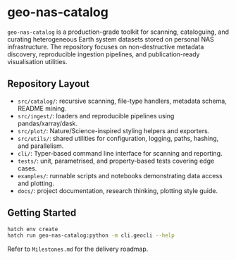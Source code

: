 # geo-nas-catalog

`geo-nas-catalog` is a production-grade toolkit for scanning, cataloguing, and curating
heterogeneous Earth system datasets stored on personal NAS infrastructure. The repository
focuses on non-destructive metadata discovery, reproducible ingestion pipelines, and
publication-ready visualisation utilities.

## Repository Layout

- `src/catalog/`: recursive scanning, file-type handlers, metadata schema, README mining.
- `src/ingest/`: loaders and reproducible pipelines using pandas/xarray/dask.
- `src/plot/`: Nature/Science-inspired styling helpers and exporters.
- `src/utils/`: shared utilities for configuration, logging, paths, hashing, and parallelism.
- `cli/`: Typer-based command line interface for scanning and reporting.
- `tests/`: unit, parametrised, and property-based tests covering edge cases.
- `examples/`: runnable scripts and notebooks demonstrating data access and plotting.
- `docs/`: project documentation, research thinking, plotting style guide.

## Getting Started

```bash
hatch env create
hatch run geo-nas-catalog:python -m cli.geocli --help
```

Refer to `Milestones.md` for the delivery roadmap.
